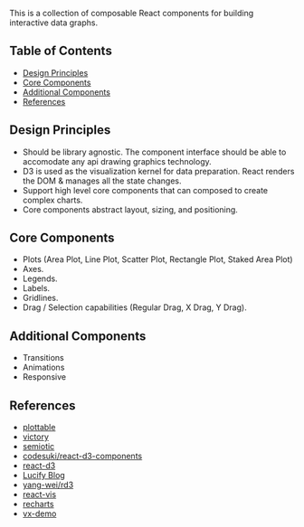 This is a collection of composable React components for building interactive data graphs.

## Table of Contents

- [Design Principles](#design-principles)
- [Core Components](#core-components)
- [Additional Components](#additional-components)
- [References](#references)

## Design Principles

- Should be library agnostic. The component interface should be able to accomodate any api drawing graphics technology. 
- D3 is used as the visualization kernel for data preparation. React renders the DOM & manages all the state changes.
- Support high level core components that can composed to create complex charts.
- Core components abstract layout, sizing, and positioning.

## Core Components

- Plots (Area Plot, Line Plot, Scatter Plot, Rectangle Plot, Staked Area Plot)
- Axes.
- Legends.
- Labels.
- Gridlines.
- Drag / Selection capabilities (Regular Drag, X Drag, Y Drag).

## Additional Components

- Transitions
- Animations
- Responsive

## References

- [plottable](http://plottablejs.org)
- [victory](https://github.com/FormidableLabs/victory) 
- [semiotic](https://emeeks.github.io/semiotic/#/semiotic/)
- [codesuki/react-d3-components](https://github.com/codesuki/react-d3-components)
- [react-d3](https://github.com/react-d3)
- [Lucify Blog](https://blog.lucify.com/building-interactive-visualizations-with-react-d3-and-typescript-206c7172b0d2)
- [yang-wei/rd3](https://github.com/yang-wei/rd3)
- [react-vis](https://uber.github.io/react-vis/examples/showcases/plots)
- [recharts](http://recharts.org/en-US/api)
- [vx-demo](https://vx-demo.now.sh/gallery)





